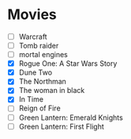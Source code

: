 # Movies

- [ ] Warcraft
- [ ] Tomb raider
- [ ] mortal engines
- [x] Rogue One: A Star Wars Story
- [x] Dune Two
- [x] The Northman
- [x] The woman in black
- [x] In Time
- [ ] Reign of Fire
- [ ] Green Lantern: Emerald Knights
- [ ] Green Lantern: First Flight
